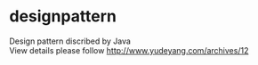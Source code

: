 # designpattern
Design pattern discribed by Java  
View details please follow http://www.yudeyang.com/archives/12